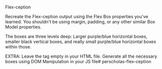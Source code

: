 Flex-ception

Recreate the Flex-ception output using the Flex Box properties you've learned. You shouldn't be using margin, padding, or any other similar Box Model properties.

The boxes are three levels deep: Larger purple/blue horizontal boxes, smaller black vertical boxes, and really small purple/blue horizontal boxes within those.

EXTRA: Leave the <body> tag empty in your HTML file. Generate all the necessary boxes using DOM Manipulation in your JS file#   p e r s c h o l a s - f l e x - c e p t i o n  
 